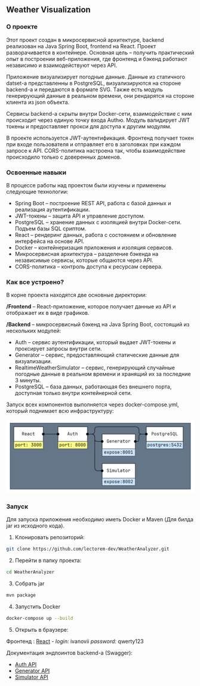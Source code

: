 ## Weather Visualization

### О проекте

Этот проект создан в микросервисной архитектуре, backend реализован на Java Spring Boot, frоntend на React. Проект 
разворачивается в контейнере. Основная цель – получить практический опыт в построении веб-приложения, где фронтенд и 
бэкенд работают независимо и взаимодействуют через API.

Приложение визуализирует погодные данные. Данные из статичного datset-а представленны в PostgreSQL, визуализируются на 
стороне backend-а и передаются в формате SVG. Tакже есть модуль генерирующий данные в реальном времени, они рендарятся на стороне клиента из json объекта.

Сервисы backend-а скрыты внутри Docker-сети, взаимодействие с ним происходит через единую точку входа Authю. Модуль валидирует JWT токены и предоставляет прокси для доступа к другим 
модулям.

В проекте используется JWT-аутентификация. Фронтенд получает токен при входе пользователя и отправляет его в заголовках 
при каждом запросе к API. CORS-политика настроена так, чтобы взаимодействие происходило только с доверенных доменов.


### Освоенные навыки

В процессе работы над проектом были изучены и применены следующие технологии:

- Spring Boot – построение REST API, работа с базой данных и реализация аутентификации.
- JWT-токены – защита API и управление доступом.
- PostgreSQL – хранение данных с изоляцией внутри Docker-сети. Подъем базы SQL сриптом.
- React – рендеринг данных, работа с состоянием и обновление интерфейса на основе API.
- Docker – контейнеризация приложения и изоляция сервисов.
- Микросервисная архитектура – разделение бэкенда на независимые сервисы, которые общаются через API.
- CORS-политика – контроль доступа к ресурсам сервера.

### Как все устроено?

В корне проекта находятся две основные директории:

**/Frontend** – React-приложение, которое получает данные из API и отображает их в виде графиков.

**/Backend** – микросервисный бэкенд на Java Spring Boot, состоящий из нескольких модулей:

- Auth – сервис аутентификации, который выдает JWT-токены и проксирует запросы внутри сети.
- Generator – сервис, предоставляющий статические данные для визуализации.
- RealtimeWeatherSimulator – сервис, генерирующий случайные погодные данные в реальном времени и хранящий их за последние 3 минуты.
- PostgreSQL – база данных, работающая без внешнего порта, доступная только внутри контейнерной сети.




Запуск всех компонентов выполняется через docker-compose.yml, который поднимает всю инфраструктуру:

![Архитектура](https://github.com/lectorem-dev/WeatherAnalyzer/blob/main/Dataset/Architecture.png)

### Запуск 

Для запуска приложения необходимо иметь Docker и Maven (Для билда jar из исходного кода).

1. Клонировать репозиторий:

``` bash
git clone https://github.com/lectorem-dev/WeatherAnalyzer.git
```

2. Перейти в папку проекта:
```bash
cd WeatherAnalyzer
```

3. Собрать jar

```bash
mvn package
```

4. Запустить Docker

```bash
docker-compose up --build
```

5. Открыть в браузере:

Фронтенд : [React](http://localhost:3000) - *login:* ivanovii *password:* qwerty123

Документация эндпоинтов backend-a (Swagger):

- [Auth API](http://localhost:8000/auth/swagger-ui/index.html)
- [Generator API](http://localhost:8000/generator/swagger-ui/index.html)
- [Simulator API](http://localhost:8000/simulator/swagger-ui/index.html)

